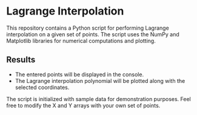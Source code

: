 # Lagrange Interpolation
This repository contains a Python script for performing Lagrange interpolation on a given set of points. The script uses the NumPy and Matplotlib libraries for numerical computations and plotting.

## Results
- The entered points will be displayed in the console.
- The Lagrange interpolation polynomial will be plotted along with the selected coordinates.

The script is initialized with sample data for demonstration purposes. Feel free to modify the X and Y arrays with your own set of points.
